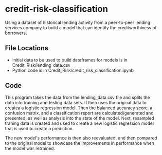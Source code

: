 # credit-risk-classification
Using a dataset of historical lending activity from a peer-to-peer lending services company to build a model that can identify the creditworthiness of borrowers.

## File Locations
* Initial data to be used to build dataframes for models is in Credit_Risk/lending_data.csv
* Python code is in Credit_Risk/credit_risk_classification.ipynb

## Code
This program takes the data from the lending_data.csv file and splits the data into training and testing data sets. It then uses the original data to createa a logistic regression model. Then the balanced accuracy score, a confusion matrix, and a classification report are calculated/generated and presented, as well as analysis into the state of the model. Next, resampled traning data is created and used to create a new logistic regression model that is used to create a prediction.

The new model's performance is then also reevaluated, and then compared to the original model to showcase the improvements in performance when the model was retrained. 